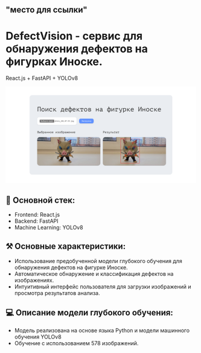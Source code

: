 ## "место для ссылки"
# DefectVision - сервис для обнаружения дефектов на фигурках Иноске. 
React.js + FastAPI + YOLOv8

![screenshot](https://github.com/kojifansite/DefectVision/blob/main/Снимок%20экрана%20(72).png)
## 📝 Основной стек:
- Frontend: React.js
- Backend: FastAPI
- Machine Learning: YOLOv8

## ⚒️ Основные характеристики:
- Использование предобученной модели глубокого обучения для обнаружения дефектов на фигурке Иноске.
- Автоматическое обнаружение и классификация дефектов на изображениях.
- Интуитивный интерфейс пользователя для загрузки изображений и просмотра результатов анализа.

## 💻 Описание модели глубокого обучения:
- Модель реализована на основе языка Python и модели машинного обучения YOLOv8
- Обучение с использованием 578 изображений.


